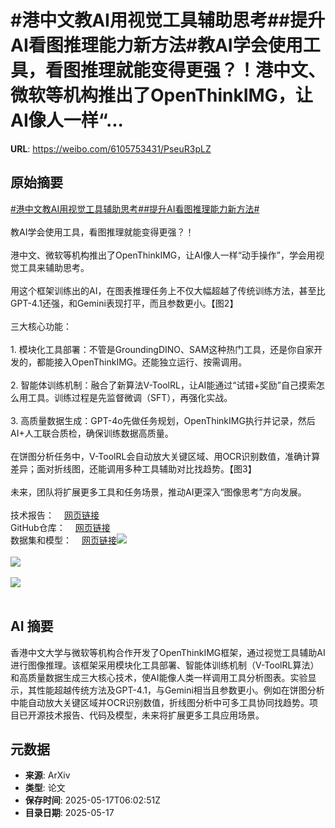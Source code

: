 # #港中文教AI用视觉工具辅助思考##提升AI看图推理能力新方法#教AI学会使用工具，看图推理就能变得更强？！港中文、微软等机构推出了OpenThinkIMG，让AI像人一样“...

**URL**: https://weibo.com/6105753431/PseuR3pLZ

## 原始摘要

<a href="https://m.weibo.cn/search?containerid=231522type%3D1%26t%3D10%26q%3D%23%E6%B8%AF%E4%B8%AD%E6%96%87%E6%95%99AI%E7%94%A8%E8%A7%86%E8%A7%89%E5%B7%A5%E5%85%B7%E8%BE%85%E5%8A%A9%E6%80%9D%E8%80%83%23&amp;extparam=%23%E6%B8%AF%E4%B8%AD%E6%96%87%E6%95%99AI%E7%94%A8%E8%A7%86%E8%A7%89%E5%B7%A5%E5%85%B7%E8%BE%85%E5%8A%A9%E6%80%9D%E8%80%83%23" data-hide=""><span class="surl-text">#港中文教AI用视觉工具辅助思考#</span></a><a href="https://m.weibo.cn/search?containerid=231522type%3D1%26t%3D10%26q%3D%23%E6%8F%90%E5%8D%87AI%E7%9C%8B%E5%9B%BE%E6%8E%A8%E7%90%86%E8%83%BD%E5%8A%9B%E6%96%B0%E6%96%B9%E6%B3%95%23&amp;extparam=%23%E6%8F%90%E5%8D%87AI%E7%9C%8B%E5%9B%BE%E6%8E%A8%E7%90%86%E8%83%BD%E5%8A%9B%E6%96%B0%E6%96%B9%E6%B3%95%23" data-hide=""><span class="surl-text">#提升AI看图推理能力新方法#</span></a><br><br>教AI学会使用工具，看图推理就能变得更强？！<br><br>港中文、微软等机构推出了OpenThinkIMG，让AI像人一样“动手操作”，学会用视觉工具来辅助思考。<br><br>用这个框架训练出的AI，在图表推理任务上不仅大幅超越了传统训练方法，甚至比GPT-4.1还强，和Gemini表现打平，而且参数更小。【图2】<br><br>三大核心功能：<br><br>1. 模块化工具部署：不管是GroundingDINO、SAM这种热门工具，还是你自家开发的，都能接入OpenThinkIMG。还能独立运行、按需调用。<br>    <br>2. 智能体训练机制：融合了新算法V-ToolRL，让AI能通过“试错+奖励”自己摸索怎么用工具。训练过程是先监督微调（SFT），再强化实战。<br>    <br>3. 高质量数据生成：GPT-4o先做任务规划，OpenThinkIMG执行并记录，然后AI+人工联合质检，确保训练数据高质量。<br><br>在饼图分析任务中，V-ToolRL会自动放大关键区域、用OCR识别数值，准确计算差异；面对折线图，还能调用多种工具辅助对比找趋势。【图3】<br><br>未来，团队将扩展更多工具和任务场景，推动AI更深入“图像思考”方向发展。<br><br>技术报告：<a href="https://weibo.cn/sinaurl?u=https%3A%2F%2Farxiv.org%2Fpdf%2F2505.08617" data-hide=""><span class="url-icon"><img style="width: 1rem;height: 1rem" src="https://h5.sinaimg.cn/upload/2015/09/25/3/timeline_card_small_web_default.png" referrerpolicy="no-referrer"></span><span class="surl-text">网页链接</span></a><br>GitHub仓库：<a href="https://weibo.cn/sinaurl?u=https%3A%2F%2Fgithub.com%2Fzhaochen0110%2FOpenThinkIMG" data-hide=""><span class="url-icon"><img style="width: 1rem;height: 1rem" src="https://h5.sinaimg.cn/upload/2015/09/25/3/timeline_card_small_web_default.png" referrerpolicy="no-referrer"></span><span class="surl-text">网页链接</span></a><br>数据集和模型：<a href="https://weibo.cn/sinaurl?u=https%3A%2F%2Fhuggingface.co%2Fcollections%2FWarrieryes%2Fopenthinkimg-68244a63e97a24d9b7ffcde9" data-hide=""><span class="url-icon"><img style="width: 1rem;height: 1rem" src="https://h5.sinaimg.cn/upload/2015/09/25/3/timeline_card_small_web_default.png" referrerpolicy="no-referrer"></span><span class="surl-text">网页链接</span></a><img style="" src="https://tvax3.sinaimg.cn/large/006Fd7o3ly1i1ify1kwodj30zk0iqne2.jpg" referrerpolicy="no-referrer"><br><br><img style="" src="https://tvax3.sinaimg.cn/large/006Fd7o3ly1i1ify6abzdj30zk0cvgqo.jpg" referrerpolicy="no-referrer"><br><br><img style="" src="https://tvax2.sinaimg.cn/large/006Fd7o3ly1i1ifyapqh5j30zk0q84qp.jpg" referrerpolicy="no-referrer"><br><br>

## AI 摘要

香港中文大学与微软等机构合作开发了OpenThinkIMG框架，通过视觉工具辅助AI进行图像推理。该框架采用模块化工具部署、智能体训练机制（V-ToolRL算法）和高质量数据生成三大核心技术，使AI能像人类一样调用工具分析图表。实验显示，其性能超越传统方法及GPT-4.1，与Gemini相当且参数更小。例如在饼图分析中能自动放大关键区域并OCR识别数值，折线图分析中可多工具协同找趋势。项目已开源技术报告、代码及模型，未来将扩展更多工具应用场景。

## 元数据

- **来源**: ArXiv
- **类型**: 论文
- **保存时间**: 2025-05-17T06:02:51Z
- **目录日期**: 2025-05-17
